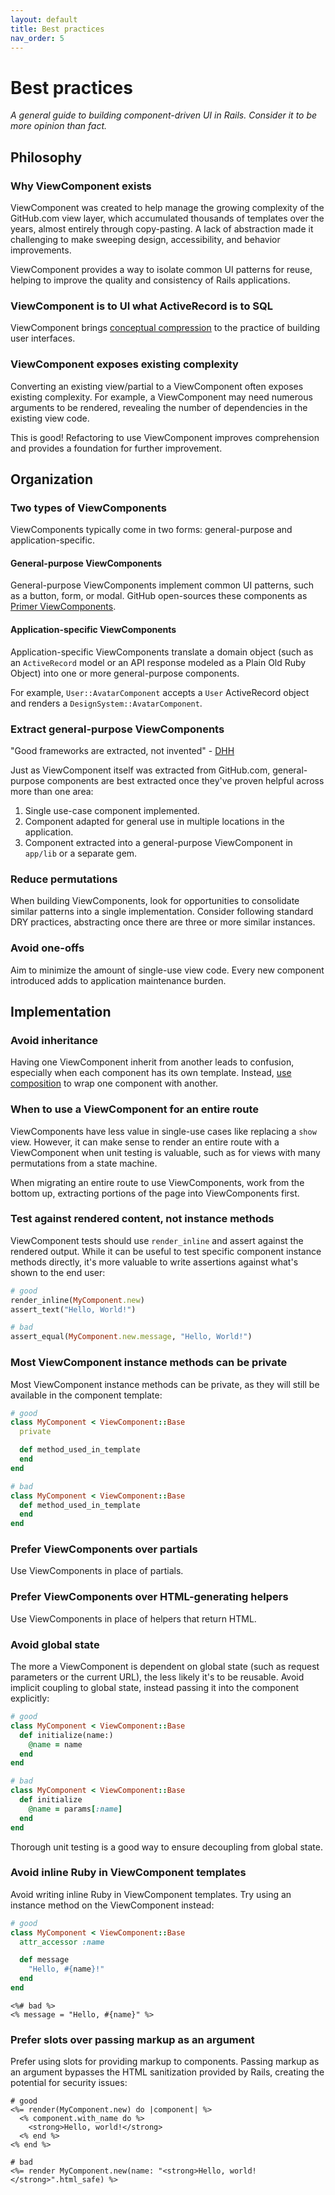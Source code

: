 ```yaml
---
layout: default
title: Best practices
nav_order: 5
---
```


# Best practices

_A general guide to building component-driven UI in Rails. Consider it to be more opinion than fact._

## Philosophy

### Why ViewComponent exists

ViewComponent was created to help manage the growing complexity of the GitHub.com view layer, which accumulated thousands of templates over the years, almost entirely through copy-pasting. A lack of abstraction made it challenging to make sweeping design, accessibility, and behavior improvements.

ViewComponent provides a way to isolate common UI patterns for reuse, helping to improve the quality and consistency of Rails applications.

### ViewComponent is to UI what ActiveRecord is to SQL

ViewComponent brings [conceptual compression](https://m.signalvnoise.com/conceptual-compression-means-beginners-dont-need-to-know-sql-hallelujah/) to the practice of building user interfaces.

### ViewComponent exposes existing complexity

Converting an existing view/partial to a ViewComponent often exposes existing complexity. For example, a ViewComponent may need numerous arguments to be rendered, revealing the number of dependencies in the existing view code.

This is good! Refactoring to use ViewComponent improves comprehension and provides a foundation for further improvement.

## Organization

### Two types of ViewComponents

ViewComponents typically come in two forms: general-purpose and application-specific.

#### General-purpose ViewComponents

General-purpose ViewComponents implement common UI patterns, such as a button, form, or modal. GitHub open-sources these components as [Primer ViewComponents](https://github.com/primer/view_components).

#### Application-specific ViewComponents

Application-specific ViewComponents translate a domain object (such as an `ActiveRecord` model or an API response modeled as a Plain Old Ruby Object) into one or more general-purpose components.

For example, `User::AvatarComponent` accepts a `User` ActiveRecord object and renders a `DesignSystem::AvatarComponent`.

### Extract general-purpose ViewComponents

"Good frameworks are extracted, not invented" - [DHH](https://dhh.dk/arc/000416.html)

Just as ViewComponent itself was extracted from GitHub.com, general-purpose components are best extracted once they've proven helpful across more than one area:

1. Single use-case component implemented.
2. Component adapted for general use in multiple locations in the application.
3. Component extracted into a general-purpose ViewComponent in `app/lib` or a separate gem.

### Reduce permutations

When building ViewComponents, look for opportunities to consolidate similar patterns into a single implementation. Consider following standard DRY practices, abstracting once there are three or more similar instances.

### Avoid one-offs

Aim to minimize the amount of single-use view code. Every new component introduced adds to application maintenance burden.

## Implementation

### Avoid inheritance

Having one ViewComponent inherit from another leads to confusion, especially when each component has its own template. Instead, [use composition](https://thoughtbot.com/blog/reusable-oo-composition-vs-inheritance) to wrap one component with another.

### When to use a ViewComponent for an entire route

ViewComponents have less value in single-use cases like replacing a `show` view. However, it can make sense to render an entire route with a ViewComponent when unit testing is valuable, such as for views with many permutations from a state machine.

When migrating an entire route to use ViewComponents, work from the bottom up, extracting portions of the page into ViewComponents first.

### Test against rendered content, not instance methods

ViewComponent tests should use `render_inline` and assert against the rendered output. While it can be useful to test specific component instance methods directly, it's more valuable to write assertions against what's shown to the end user:

```ruby
# good
render_inline(MyComponent.new)
assert_text("Hello, World!")

# bad
assert_equal(MyComponent.new.message, "Hello, World!")
```

### Most ViewComponent instance methods can be private

Most ViewComponent instance methods can be private, as they will still be available in the component template:

```ruby
# good
class MyComponent < ViewComponent::Base
  private

  def method_used_in_template
  end
end

# bad
class MyComponent < ViewComponent::Base
  def method_used_in_template
  end
end
```

### Prefer ViewComponents over partials

Use ViewComponents in place of partials.

### Prefer ViewComponents over HTML-generating helpers

Use ViewComponents in place of helpers that return HTML.

### Avoid global state

The more a ViewComponent is dependent on global state (such as request parameters or the current URL), the less likely it's to be reusable. Avoid implicit coupling to global state, instead passing it into the component explicitly:

```ruby
# good
class MyComponent < ViewComponent::Base
  def initialize(name:)
    @name = name
  end
end

# bad
class MyComponent < ViewComponent::Base
  def initialize
    @name = params[:name]
  end
end
```

Thorough unit testing is a good way to ensure decoupling from global state.

### Avoid inline Ruby in ViewComponent templates

Avoid writing inline Ruby in ViewComponent templates. Try using an instance method on the ViewComponent instead:

```ruby
# good
class MyComponent < ViewComponent::Base
  attr_accessor :name

  def message
    "Hello, #{name}!"
  end
end
```

```erb
<%# bad %>
<% message = "Hello, #{name}" %>
```

### Prefer slots over passing markup as an argument

Prefer using slots for providing markup to components. Passing markup as an argument bypasses the HTML sanitization provided by Rails, creating the potential for security issues:

```erb
# good
<%= render(MyComponent.new) do |component| %>
  <% component.with_name do %>
    <strong>Hello, world!</strong>
  <% end %>
<% end %>
```

```erb
# bad
<%= render MyComponent.new(name: "<strong>Hello, world!</strong>".html_safe) %>
```
